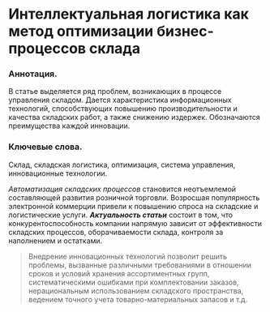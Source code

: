 # Интеллектуальная логистика как метод оптимизации бизнес-процессов склада
### **Аннотация**. 
В статье выделяется ряд проблем, возникающих в процессе управления складом. Дается характеристика информационных технологий, способствующих повышению производительности и качества складских работ, а также снижению издержек. Обозначаются преимущества каждой инновации. 
### **Ключевые слова**. 
Склад, складская логистика, оптимизация, система управления, инновационные технологии. 

*Автоматизация складских процессов* становится неотъемлемой составляющей развития розничной торговли. Возросшая популярность электронной коммерции привели к повышению спроса на складские и логистические услуги.
***Актуальность статьи*** состоит в том, что конкурентоспособность компании напрямую зависит от эффективности складских процессов, оборачиваемости склада, контроля за наполнением и остатками. 
>Внедрение инновационных технологий позволит решить проблемы, вызванные различными требованиями в отношении сроков и условий хранения ассортиментных групп, систематическими ошибками при комплектовании заказов, нерациональным использованием складского пространства, ведением точного учета товарно-материальных запасов и т.д.
